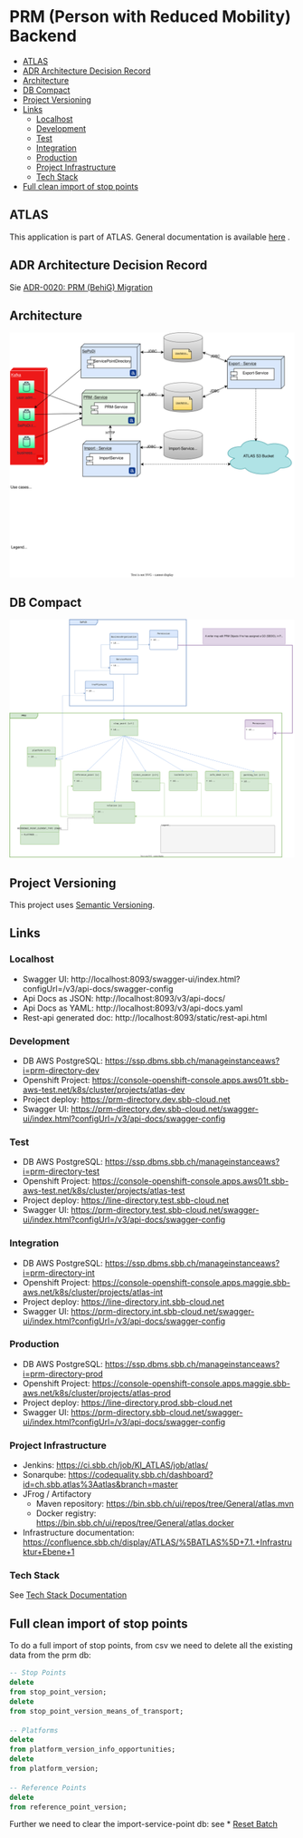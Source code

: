 # PRM (Person with Reduced Mobility) Backend

<!-- toc -->

- [ATLAS](#atlas)
- [ADR Architecture Decision Record](#adr-architecture-decision-record)
- [Architecture](#architecture)
- [DB Compact](#db-compact)
- [Project Versioning](#project-versioning)
- [Links](#links)
  * [Localhost](#localhost)
  * [Development](#development)
  * [Test](#test)
  * [Integration](#integration)
  * [Production](#production)
  * [Project Infrastructure](#project-infrastructure)
  * [Tech Stack](#tech-stack)
- [Full clean import of stop points](#full-clean-import-of-stop-points)

<!-- tocstop -->

## ATLAS

This application is part of ATLAS. General documentation is
available [here](https://code.sbb.ch/projects/KI_ATLAS/repos/atlas-backend/browse/README.md#big-picture)
.

## ADR Architecture Decision Record

Sie [ADR-0020: PRM (BehiG) Migration](https://confluence.sbb.ch/x/3RTcl)

## Architecture

![PRM-Architecture](documentation/PRM-Architecture-kafka.drawio.svg)

## DB Compact

![PRM-DB-Compact](documentation/PRM-DB-Compact.drawio.svg)


## Project Versioning

This project uses [Semantic Versioning](https://semver.org/).

## Links

### Localhost

* Swagger UI: http://localhost:8093/swagger-ui/index.html?configUrl=/v3/api-docs/swagger-config
* Api Docs as JSON: http://localhost:8093/v3/api-docs/
* Api Docs as YAML: http://localhost:8093/v3/api-docs.yaml
* Rest-api generated doc: http://localhost:8093/static/rest-api.html

### Development

* DB AWS PostgreSQL: https://ssp.dbms.sbb.ch/manageinstanceaws?i=prm-directory-dev
* Openshift
  Project: https://console-openshift-console.apps.aws01t.sbb-aws-test.net/k8s/cluster/projects/atlas-dev
* Project deploy: https://prm-directory.dev.sbb-cloud.net
* Swagger
  UI: https://prm-directory.dev.sbb-cloud.net/swagger-ui/index.html?configUrl=/v3/api-docs/swagger-config

### Test

* DB AWS PostgreSQL: https://ssp.dbms.sbb.ch/manageinstanceaws?i=prm-directory-test
* Openshift
  Project: https://console-openshift-console.apps.aws01t.sbb-aws-test.net/k8s/cluster/projects/atlas-test
* Project deploy: https://line-directory.test.sbb-cloud.net
* Swagger
  UI: https://prm-directory.test.sbb-cloud.net/swagger-ui/index.html?configUrl=/v3/api-docs/swagger-config

### Integration

* DB AWS PostgreSQL: https://ssp.dbms.sbb.ch/manageinstanceaws?i=prm-directory-int
* Openshift
  Project: https://console-openshift-console.apps.maggie.sbb-aws.net/k8s/cluster/projects/atlas-int
* Project deploy: https://line-directory.int.sbb-cloud.net
* Swagger
  UI: https://prm-directory.int.sbb-cloud.net/swagger-ui/index.html?configUrl=/v3/api-docs/swagger-config

### Production

* DB AWS PostgreSQL: https://ssp.dbms.sbb.ch/manageinstanceaws?i=prm-directory-prod
* Openshift
  Project: https://console-openshift-console.apps.maggie.sbb-aws.net/k8s/cluster/projects/atlas-prod
* Project deploy: https://line-directory.prod.sbb-cloud.net
* Swagger
  UI:  https://prm-directory.sbb-cloud.net/swagger-ui/index.html?configUrl=/v3/api-docs/swagger-config

### Project Infrastructure

* Jenkins: https://ci.sbb.ch/job/KI_ATLAS/job/atlas/
* Sonarqube: https://codequality.sbb.ch/dashboard?id=ch.sbb.atlas%3Aatlas&branch=master
* JFrog / Artifactory
    * Maven repository: https://bin.sbb.ch/ui/repos/tree/General/atlas.mvn
    * Docker registry: https://bin.sbb.ch/ui/repos/tree/General/atlas.docker
* Infrastructure
  documentation: https://confluence.sbb.ch/display/ATLAS/%5BATLAS%5D+7.1.+Infrastruktur+Ebene+1

### Tech Stack

See [Tech Stack Documentation](../documentation/tech-stack-service.md)

## Full clean import of stop points

To do a full import of stop points, from csv we need to delete all the existing data from the prm db:

```sql
-- Stop Points
delete
from stop_point_version;
delete
from stop_point_version_means_of_transport;

-- Platforms
delete
from platform_version_info_opportunities;
delete
from platform_version;

-- Reference Points
delete
from reference_point_version;
```

Further we need to clear the import-service-point db: see * [Reset Batch](../documentation/batch_util.md)